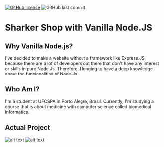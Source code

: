 
[![GitHub license](https://img.shields.io/github/license/moyzlevi/sharkerShopNode)](https://github.com/moyzlevi/sharkerShopNode/blob/main/LICENSE)
![GitHub last commit](https://img.shields.io/github/last-commit/moyzlevi/sharkerShopNode)

# Sharker Shop with Vanilla Node.JS

## Why Vanilla Node.js?
I've decided to make a website without a framework like Express.JS because there are a lof of developers out there that don't have any interest or skills in pure Node.Js. Therefore, I longing to have a deep knowledge about the funcionalities of Node.Js

## Who Am I?
I'm a student at UFCSPA in Porto Alegre, Brasil. Currently, I'm studying a course that is about medicine with computer science called biomedical informatics.

## Actual Project

![alt text](https://i.imgur.com/97PpwNM.png)
![alt text](https://i.imgur.com/diiL7HQ.png)

